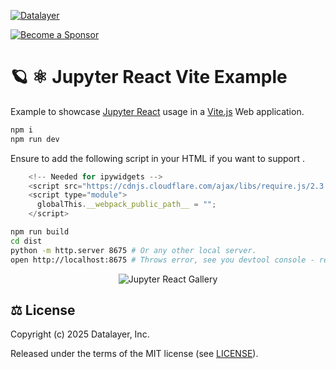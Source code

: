 [![Datalayer](https://assets.datalayer.tech/datalayer-25.svg)](https://datalayer.io)

[![Become a Sponsor](https://img.shields.io/static/v1?label=Become%20a%20Sponsor&message=%E2%9D%A4&logo=GitHub&style=flat&color=1ABC9C)](https://github.com/sponsors/datalayer)

# 🪐 ⚛️ Jupyter React Vite Example

Example to showcase [Jupyter React](https://github.com/datalayer/jupyter-ui/tree/main/packages/react) usage in a [Vite.js](https://vitejs.dev) Web application.

```bash
npm i
npm run dev
```

Ensure to add the following script in your HTML if you want to support .

```js
    <!-- Needed for ipywidgets -->
    <script src="https://cdnjs.cloudflare.com/ajax/libs/require.js/2.3.4/require.min.js"></script>
    <script type="module">
      globalThis.__webpack_public_path__ = "";
    </script>
```

```bash
npm run build
cd dist
python -m http.server 8675 # Or any other local server.
open http://localhost:8675 # Throws error, see you devtool console - require.min.js:1 Uncaught (in promise) Error: Module name "../package.json" has not been loaded yet for context: _. Use require([]) http://requirejs.org/docs/errors.html#notloaded
```

<div align="center" style="text-align: center">
  <img alt="Jupyter React Gallery" src="https://datalayer-jupyter-examples.s3.amazonaws.com/jupyter-react-gallery.gif" />
</div>

## ⚖️ License

Copyright (c) 2025 Datalayer, Inc.

Released under the terms of the MIT license (see [LICENSE](./LICENSE)).
